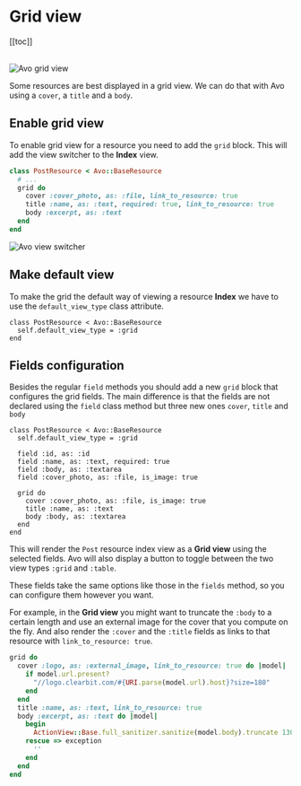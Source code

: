 # Grid view

[[toc]]

<br />
<img :src="$withBase('/assets/img/grid-view.jpg')" alt="Avo grid view" class="border mb-4" />

Some resources are best displayed in a grid view. We can do that with Avo using a `cover`, a `title` and a `body`.

## Enable grid view

To enable grid view for a resource you need to add the `grid` block. This will add the view switcher to the **Index** view.

```ruby
class PostResource < Avo::BaseResource
  # ...
  grid do
    cover :cover_photo, as: :file, link_to_resource: true
    title :name, as: :text, required: true, link_to_resource: true
    body :excerpt, as: :text
  end
end
```

<img :src="$withBase('/assets/img/view-switcher.jpg')" alt="Avo view switcher" class="border mb-4" />

## Make default view

To make the grid the default way of viewing a resource **Index** we have to use the `default_view_type` class attribute.

```ruby{7}
class PostResource < Avo::BaseResource
  self.default_view_type = :grid
end
```

## Fields configuration

Besides the regular `field` methods you should add a new `grid` block that configures the grid fields. The main difference is that the fields are not declared using the `field` class method but three new ones `cover`, `title` and `body`


```ruby{7-11}
class PostResource < Avo::BaseResource
  self.default_view_type = :grid

  field :id, as: :id
  field :name, as: :text, required: true
  field :body, as: :textarea
  field :cover_photo, as: :file, is_image: true

  grid do
    cover :cover_photo, as: :file, is_image: true
    title :name, as: :text
    body :body, as: :textarea
  end
end
```

This will render the `Post` resource index view as a **Grid view** using the selected fields. Avo will also display a button to toggle between the two view types `:grid` and `:table`.

These fields take the same options like those in the `fields` method, so you can configure them however you want.

For example, in the **Grid view** you might want to truncate the `:body` to a certain length and use an external image for the cover that you compute on the fly. And also render the `:cover` and the `:title` fields as links to that resource with `link_to_resource: true`.

```ruby
grid do
  cover :logo, as: :external_image, link_to_resource: true do |model|
    if model.url.present?
      "//logo.clearbit.com/#{URI.parse(model.url).host}?size=180"
    end
  end
  title :name, as: :text, link_to_resource: true
  body :excerpt, as: :text do |model|
    begin
      ActionView::Base.full_sanitizer.sanitize(model.body).truncate 130
    rescue => exception
      ''
    end
  end
end
```
